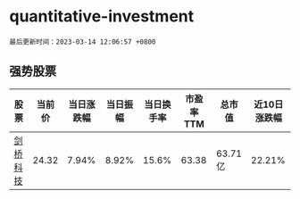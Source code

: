 # quantitative-investment

`最后更新时间：2023-03-14 12:06:57 +0800`

## 强势股票

|股票|当前价|当日涨跌幅|当日振幅|当日换手率|市盈率TTM|总市值|近10日涨跌幅|
|----|----|----|----|----|----|----|----|
|[剑桥科技](https://xueqiu.com/S/SH603083)|24.32|7.94%|8.92%|15.6%|63.38|63.71亿|22.21%|
